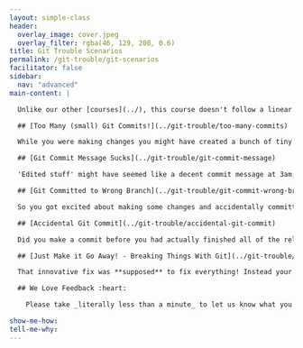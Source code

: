 ```yaml
---
layout: simple-class
header:
  overlay_image: cover.jpeg
  overlay_filter: rgba(46, 129, 200, 0.6)
title: Git Trouble Scenarios
permalink: /git-trouble/git-scenarios
facilitator: false
sidebar:
  nav: "advanced"
main-content: |  

  Unlike our other [courses](../), this course doesn't follow a linear path and you can jump into any of the different scenarios provided. So `git` ready to learn about how to get out of trouble with a healthy dose of terrible `git` puns.

  ## [Too Many (small) Git Commits!](../git-trouble/too-many-commits)

  While you were making changes you might have created a bunch of tiny commits, but when it comes time to actually push your changes back to your `remote`, you want to prevent your commit history from being inundated with the 30 commits you just made. This scenario guides you through creating a more concise history.   

  ## [Git Commit Message Sucks](../git-trouble/git-commit-message)

  'Edited stuff' might have seemed like a decent commit message at 3am, but in hindsight, you might want to provide a _little_ more context. Covering the different commands you can use to `revert` the error of your commit message-ways, this scenario identifies how to get more descriptive.

  ## [Git Committed to Wrong Branch](../git-trouble/git-commit-wrong-branch)

  So you got excited about making some changes and accidentally committed your changes to the wrong branch? Happens **all** the time. This scenario walks you through the steps required to successfully remove those commits and commit them to the right branch, even if you already pushed them up!

  ## [Accidental Git Commit](../git-trouble/accidental-git-commit)

  Did you make a commit before you had actually finished all of the related changes? Maybe you left one lonely little change in the working directory? Perhaps your commit included changes that were unrelated. In either case, we can fix that, just follow along and `git` out of trouble.

  ## [Just Make it Go Away! - Breaking Things With Git](../git-trouble/breaking-things-with-git)

  That innovative fix was **supposed** to fix everything! Instead your project is a garbage fire and you just want everything to go back to how it was. Have no fear, we can make that happen.  

  ## We Love Feedback :heart:

    Please take _literally less than a minute_ to let us know what you think of this course. You may also choose to opt-in for updates on future classes. [Start Survey](http://www.surveygizmo.com/s3/3288550/git-reset)!

show-me-how:
tell-me-why:
---
```

